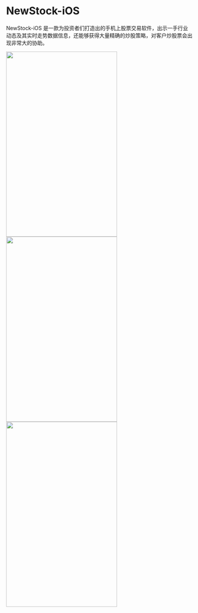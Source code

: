 # NewStock-iOS

NewStock-iOS 是一款为投资者们打造出的手机上股票交易软件，出示一手行业动态及其实时走势数据信息，还能够获得大量精确的炒股策略，对客户炒股票会出现非常大的协助。

<div>
  <img src="https://user-images.githubusercontent.com/19708877/140886398-2b71fd92-442f-4c65-9e0d-90f4953b3554.png" width="300" height="500" alt="" />
  <img src="https://user-images.githubusercontent.com/19708877/140886372-19cd9d01-9713-4137-b9b5-3987e6eb504e.png" width="300" height="500" alt="" />
  <img src="https://user-images.githubusercontent.com/19708877/140886390-a96d3bff-ab00-4ed3-ae82-cae67ecbce6b.png" width="300" height="500" alt="" />
</div>
